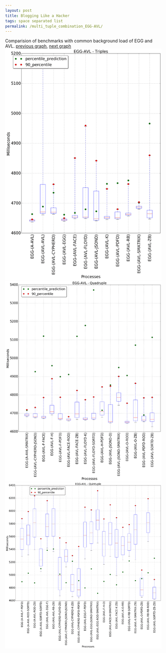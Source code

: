 ```yaml
---
layout: post
title: Blogging Like a Hacker
tags: space separated list
permalink: /multi_tuple_combination_EGG-AVL/
---
```


Comparision of benchmarks with common background load of EGG and AVL.
[previous graph](../multi_tuple_combination_CYPHERD-ZB/), [next graph](../multi_tuple_combination_EGG-A/)
![graph figure](./images/triple/EGG/EGG-AVL_box.png)![graph figure](./images/quadruple/EGG/EGG-AVL_box.png)![graph figure](./images/quintuple/EGG/EGG-AVL_box.png)